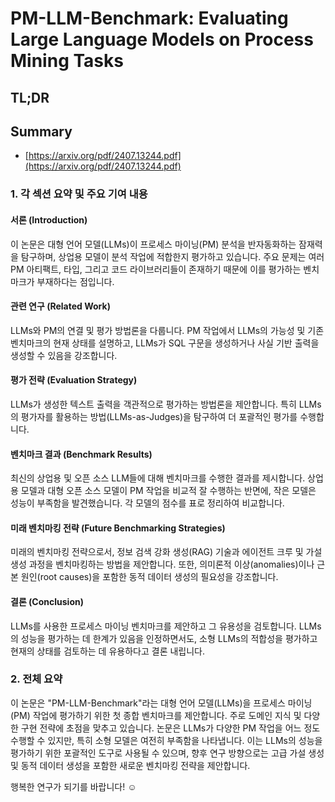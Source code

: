 # PM-LLM-Benchmark: Evaluating Large Language Models on Process Mining Tasks
## TL;DR
## Summary
- [https://arxiv.org/pdf/2407.13244.pdf](https://arxiv.org/pdf/2407.13244.pdf)

### 1. 각 섹션 요약 및 주요 기여 내용

#### 서론 (Introduction)
이 논문은 대형 언어 모델(LLMs)이 프로세스 마이닝(PM) 분석을 반자동화하는 잠재력을 탐구하며, 상업용 모델이 분석 작업에 적합한지 평가하고 있습니다. 주요 문제는 여러 PM 아티팩트, 타입, 그리고 코드 라이브러리들이 존재하기 때문에 이를 평가하는 벤치마크가 부재하다는 점입니다.

#### 관련 연구 (Related Work)
LLMs와 PM의 연결 및 평가 방법론을 다룹니다. PM 작업에서 LLMs의 가능성 및 기존 벤치마크의 현재 상태를 설명하고, LLMs가 SQL 구문을 생성하거나 사실 기반 출력을 생성할 수 있음을 강조합니다.

#### 평가 전략 (Evaluation Strategy)
LLMs가 생성한 텍스트 출력을 객관적으로 평가하는 방법론을 제안합니다. 특히 LLMs의 평가자를 활용하는 방법(LLMs-as-Judges)을 탐구하여 더 포괄적인 평가를 수행합니다.

#### 벤치마크 결과 (Benchmark Results)
최신의 상업용 및 오픈 소스 LLM들에 대해 벤치마크를 수행한 결과를 제시합니다. 상업용 모델과 대형 오픈 소스 모델이 PM 작업을 비교적 잘 수행하는 반면에, 작은 모델은 성능이 부족함을 발견했습니다. 각 모델의 점수를 표로 정리하여 비교합니다.

#### 미래 벤치마킹 전략 (Future Benchmarking Strategies)
미래의 벤치마킹 전략으로서, 정보 검색 강화 생성(RAG) 기술과 에이전트 크루 및 가설 생성 과정을 벤치마킹하는 방법을 제안합니다. 또한, 의미론적 이상(anomalies)이나 근본 원인(root causes)을 포함한 동적 데이터 생성의 필요성을 강조합니다.

#### 결론 (Conclusion)
LLMs를 사용한 프로세스 마이닝 벤치마크를 제안하고 그 유용성을 검토합니다. LLMs의 성능을 평가하는 데 한계가 있음을 인정하면서도, 소형 LLMs의 적합성을 평가하고 현재의 상태를 검토하는 데 유용하다고 결론 내립니다.

### 2. 전체 요약

이 논문은 "PM-LLM-Benchmark"라는 대형 언어 모델(LLMs)을 프로세스 마이닝(PM) 작업에 평가하기 위한 첫 종합 벤치마크를 제안합니다. 주로 도메인 지식 및 다양한 구현 전략에 초점을 맞추고 있습니다. 논문은 LLMs가 다양한 PM 작업을 어느 정도 수행할 수 있지만, 특히 소형 모델은 여전히 부족함을 나타냅니다. 이는 LLMs의 성능을 평가하기 위한 포괄적인 도구로 사용될 수 있으며, 향후 연구 방향으로는 고급 가설 생성 및 동적 데이터 생성을 포함한 새로운 벤치마킹 전략을 제안합니다.

행복한 연구가 되기를 바랍니다! ☺️